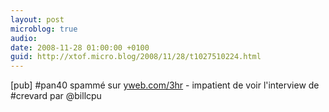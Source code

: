```yaml
---
layout: post
microblog: true
audio: 
date: 2008-11-28 01:00:00 +0100
guid: http://xtof.micro.blog/2008/11/28/t1027510224.html
---
```

[pub] #pan40 spammé sur [yweb.com/3hr](http://yweb.com/3hr) - impatient de voir l'interview de #crevard par @billcpu
